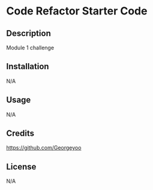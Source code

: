 # Code Refactor Starter Code

## Description 
Module 1 challenge

## Installation
N/A

## Usage
N/A

## Credits

https://github.com/Georgeyoo

## License

N/A
